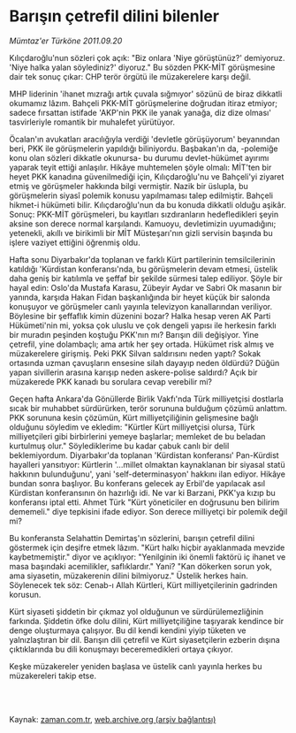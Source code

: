 # Barışın çetrefil dilini bilenler

*Mümtaz'er Türköne 2011.09.20*

<td class="columnist-detail">
<p>Kılıçdaroğlu'nun sözleri çok açık: "Biz onlara 'Niye görüştünüz?' demiyoruz. 'Niye halka yalan söylediniz?' diyoruz." Bu sözden PKK-MİT görüşmesine dair tek sonuç çıkar: CHP terör örgütü ile müzakerelere karşı değil.</p>
<p>
<div id="haberMetinDiv">
<p>MHP liderinin 'ihanet mızrağı artık çuvala sığmıyor' sözünü de biraz dikkatli okumamız lâzım. Bahçeli PKK-MİT görüşmelerine doğrudan itiraz etmiyor; sadece fırsattan istifade 'AKP'nin PKK ile yanak yanağa, diz dize olması' tasvirleriyle romantik bir muhalefet yürütüyor.
<p>Öcalan'ın avukatları aracılığıyla verdiği 'devletle görüşüyorum' beyanından beri, PKK ile görüşmelerin yapıldığı biliniyordu. Başbakan'ın da, -polemiğe konu olan sözleri dikkatle okunursa- bu durumu devlet-hükümet ayırımı yaparak teyit ettiği anlaşılır. Hikâye muhtemelen şöyle olmalı: MİT'ten bir heyet PKK kanadına güvenilmediği için, Kılıçdaroğlu'nu ve Bahçeli'yi ziyaret etmiş ve görüşmeler hakkında bilgi vermiştir. Nazik bir üslupla, bu görüşmelerin siyasî polemik konusu yapılmaması talep edilmiştir. Bahçeli hikmet-i hükümeti bilir. Kılıçdaroğlu'nun da bu konuda dikkatli olduğu aşikâr. Sonuç: PKK-MİT görüşmeleri, bu kayıtları sızdıranların hedefledikleri şeyin aksine son derece normal karşılandı. Kamuoyu, devletimizin uyumadığını; yetenekli, akıllı ve birikimli bir MİT Müsteşarı'nın gizli servisin başında bu işlere vaziyet ettiğini öğrenmiş oldu.
<p>Hafta sonu Diyarbakır'da toplanan ve farklı Kürt partilerinin temsilcilerinin katıldığı 'Kürdistan konferansı'nda, bu görüşmelerin devam etmesi, üstelik daha geniş bir katılımla ve şeffaf bir şekilde sürmesi talep ediliyor. Şöyle bir hayal edin: Oslo'da Mustafa Karasu, Zübeyir Aydar ve Sabri Ok masanın bir yanında, karşıda Hakan Fidan başkanlığında bir heyet küçük bir salonda konuşuyor ve görüşmeler canlı yayınla televizyon kanallarından veriliyor. Böylesine bir şeffaflık kimin düzenini bozar? Halka hesap veren AK Parti Hükümeti'nin mi, yoksa çok uluslu ve çok dengeli yapısı ile herkesin farklı bir muradın peşinden koştuğu PKK'nın mı? Barışın dili değişiyor. Yine çetrefil, yine dolambaçlı; ama artık her şey ortada. Hükümet risk almış ve müzakerelere girişmiş. Peki PKK Silvan saldırısını neden yaptı? Sokak ortasında uzman çavuşların ensesine silah dayayıp neden öldürdü? Düğün yapan sivillerin arasına karışıp neden askere-polise saldırdı? Açık bir müzakerede PKK kanadı bu sorulara cevap verebilir mi?
<p>Geçen hafta Ankara'da Gönüllerde Birlik Vakfı'nda Türk milliyetçisi dostlarla sıcak bir muhabbet sürdürürken, terör sorununa bulduğum çözümü anlattım. PKK sorununa kesin çözümün, Kürt milliyetçiliğinin gelişmesine bağlı olduğunu söyledim ve ekledim: "Kürtler Kürt milliyetçisi olursa, Türk milliyetçileri gibi birbirlerini yemeye başlarlar; memleket de bu beladan kurtulmuş olur." Söylediklerime bu kadar çabuk canlı bir delil beklemiyordum. Diyarbakır'da toplanan 'Kürdistan konferansı' Pan-Kürdist hayalleri yansıtıyor: Kürtlerin '...millet olmaktan kaynaklanan bir siyasal statü hakkının bulunduğunu', yani 'self-determinasyon' hakkını ilan ediyor. Hikâye bundan sonra başlıyor. Bu konferans gelecek ay Erbil'de yapılacak asıl Kürdistan konferansının ön hazırlığı idi. Ne var ki Barzani, PKK'ya kızıp bu konferansı iptal etti. Ahmet Türk "Kürt yöneticiler en doğrusunu ben bilirim dememeli." diye tepkisini ifade ediyor. Son derece milliyetçi bir polemik değil mi?
<p>Bu konferansta Selahattin Demirtaş'ın sözlerini, barışın çetrefil dilini göstermek için deşifre etmek lâzım. "Kürt halkı hiçbir ayaklanmada mevzide kaybetmemiştir." diyor ve açıklıyor: "Yenilginin iki önemli faktörü iç ihanet ve masa başındaki acemilikler, saflıklardır." Yani? "Kan dökerken sorun yok, ama siyasetin, müzakerenin dilini bilmiyoruz." Üstelik herkes hain. Söylenecek tek söz: Cenab-ı Allah Kürtleri, Kürt milliyetçilerinin gadrinden korusun.
<p>Kürt siyaseti şiddetin bir çıkmaz yol olduğunun ve sürdürülemezliğinin farkında. Şiddetin öfke dolu dilini, Kürt milliyetçiliğine taşıyarak kendince bir denge oluşturmaya çalışıyor. Bu dil kendi kendini yiyip tüketen ve yalnızlaştıran bir dil. Barışın dili çetrefil ve Kürt siyasetçilerin ezberin dışına çıktıklarında bu dili konuşmayı beceremedikleri ortaya çıkıyor.
<p>Keşke müzakereler yeniden başlasa ve üstelik canlı yayınla herkes bu müzakereleri takip etse.</p></p></p></p></p></p></p></div>
</p>


<p><br>
		 </br></p></td>

Kaynak: [zaman.com.tr](http://zaman.com.tr/yazar.do?yazino=1181496), [web.archive.org (arşiv bağlantısı)](http://web.archive.org/web/20111018160348/http://zaman.com.tr/yazar.do?yazino=1181496)
